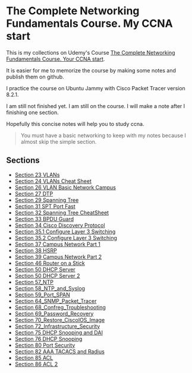 # The Complete Networking Fundamentals Course. My CCNA start

This is my collections on Udemy's Course [The Complete Networking Fundamentals Course. Your CCNA start](https://www.udemy.com/course/complete-networking-fundamentals-course-ccna-start/).

It is easier for me to memorize the course by making some notes and publish them on github.

I practice the course on Ubuntu Jammy with Cisco Packet Tracer version 8.2.1.

I am still not finished yet. I am still on the course. I will make a note after I finishing one section.

Hopefully this concise notes will help you to study ccna.

>You must have a basic networking to keep with my notes because I almost skip the simple section.

## Sections

- [Section 23 VLANs](https://github.com/awarmanf/road_to_ccna/tree/master/23_VLAN_Introduction)
- [Section 24 VLANs Cheat Sheet](https://github.com/awarmanf/road_to_ccna/tree/master/24_VLANs_CheatSheet)
- [Section 26 VLAN Basic Network Campus](https://github.com/awarmanf/road_to_ccna/tree/master/26_VLAN_Basic)
- [Section 27 DTP](https://github.com/awarmanf/road_to_ccna/tree/master/27_DTP)
- [Section 29 Spanning Tree](https://github.com/awarmanf/road_to_ccna/tree/master/29_Spanning_Tree)
- [Section 31 SPT Port Fast](https://github.com/awarmanf/road_to_ccna/tree/development/31_SPT_Port_Fast)
- [Section 32 Spanning Tree CheatSheet](https://github.com/awarmanf/road_to_ccna/tree/master/32_SPT_CheatSheet)
- [Section 33 BPDU Guard](https://github.com/awarmanf/road_to_ccna/tree/master/33_BPDU_Guard)
- [Section 34 Cisco Discovery Protocol](https://github.com/awarmanf/road_to_ccna/tree/master/34_Cisco_Discovery_Protocol)
- [Section 35.1 Configure Layer 3 Switching](https://github.com/awarmanf/road_to_ccna/tree/master/35.1_Configure_Layer_3_Switching)
- [Section 35.2 Configure Layer 3 Switching](https://github.com/awarmanf/road_to_ccna/tree/master/35.2_Configure_Layer_3_Switching)
- [Section 37 Campus Network Part 1](https://github.com/awarmanf/road_to_ccna/tree/master/37_Campus_Network_Part_1)
- [Section 38 HSRP](https://github.com/awarmanf/road_to_ccna/tree/master/38_HSRP)
- [Section 39 Campus Network Part 2](https://github.com/awarmanf/road_to_ccna/tree/master/39_Campus_Network_Part_2)
- [Section 46 Router on a Stick](https://github.com/awarmanf/road_to_ccna/tree/master/46_Router_on_a_Stick/)
- [Section 50 DHCP Server](https://github.com/awarmanf/road_to_ccna/tree/master/50_DHCP_Server)
- [Section 50 DHCP Server 2](https://github.com/awarmanf/road_to_ccna/tree/master/50_DHCP_Server_2)
- [Section 57_NTP](https://github.com/awarmanf/road_to_ccna/tree/master/57_NTP)
- [Section 58_NTP_and_Syslog](https://github.com/awarmanf/road_to_ccna/tree/master/58_NTP_and_Syslog)
- [Section 59_Port_SPAN](https://github.com/awarmanf/road_to_ccna/tree/master/59_Port_SPAN)
- [Section 64_SNMP_Packet_Tracer](https://github.com/awarmanf/road_to_ccna/tree/master/64_SNMP_Packet_Tracer)
- [Section 68_Confreg_Troubleshooting](https://github.com/awarmanf/road_to_ccna/tree/master/68_Confreg_Troubleshooting)
- [Section 69_Password_Recovery](https://github.com/awarmanf/road_to_ccna/tree/master/69_Password_Recovery)
- [Section 70_Restore_CiscoIOS_Image](https://github.com/awarmanf/road_to_ccna/tree/master/70_Restore_CiscoIOS_Image)
- [Section 72_Infrastructure_Security](https://github.com/awarmanf/road_to_ccna/tree/master/72_Infrastructure_Security)
- [Section 75 DHCP Snooping and DAI](https://github.com/awarmanf/road_to_ccna/tree/master/75_DHCP_Spoofing_and_DAI)
- [Section 76 DHCP Snooping](https://github.com/awarmanf/road_to_ccna/tree/master/76_DHCP_Snooping)
- [Section 80 Port Security](https://github.com/awarmanf/road_to_ccna/tree/master/80_Port_Security)
- [Section 82 AAA TACACS and Radius](https://github.com/awarmanf/road_to_ccna/tree/master/82_AAA_TACACS_and_Radius)
- [Section 85 ACL](https://github.com/awarmanf/road_to_ccna/tree/master/85_ACL)
- [Section 86 ACL 2](https://github.com/awarmanf/road_to_ccna/tree/master/86_ACL2)
